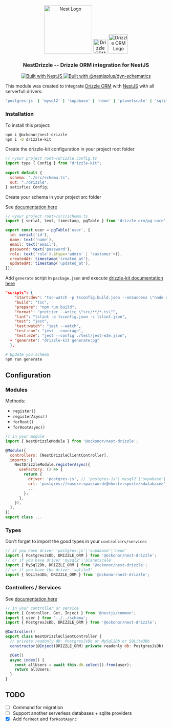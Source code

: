 <h1 align="center"></h1>

<div align="center">
  <a href="http://nestjs.com/" target="_blank">
    <img src="https://nestjs.com/img/logo_text.svg" width="150" alt="Nest Logo" /></a>
    <img src="https://upload.wikimedia.org/wikipedia/commons/thumb/9/9e/Plus_symbol.svg/500px-Plus_symbol.svg.png" alt="Drizzle ORM Logo" width=45>
    <a href="https://orm.drizzle.team" target="_blank">
    <img src="https://images.opencollective.com/drizzle-orm/9405e48/logo/256.png" alt="Drizzle ORM Logo" width=60>
    </a>
  </a>
</div>

<h3 align="center">NestDrizzle -- Drizzle ORM integration for NestJS</h3>

<div align="center">
  <a href="https://nestjs.com" target="_blank">
    <img src="https://img.shields.io/badge/built%20with-NestJs 9-brightgreen.svg" alt="Built with NestJS">
  </a>
  <a href="https://github.com/nestjsplus/dyn-schematics" target="_blank">
    <img src="https://img.shields.io/badge/Built%20with-%40nestjsplus%2Fdyn--schematics-brightgreen" alt="Built with @nestjsplus/dyn-schematics">
  </a>
</div>

This module was created to integrate [Drizzle ORM](https://orm.drizzle.team/) with [NestJS](https://nestjs.com) with all serverfull drivers:
```bash
'postgres-js' | 'mysql2' | 'supabase' | 'neon' | 'planetscale' | 'sqlite3'
```
### Installation

To install this project:

```bash
npm i @ockonor/nest-drizzle 
npm i -D drizzle-kit
```

Create the drizzle-kit configuration in your project root folder
```js
// <your project root>/drizzle.config.ts
import type { Config } from "drizzle-kit";
 
export default {
  schema: "./src/schema.ts",
  out: "./drizzle",
} satisfies Config;
```

Create your schema in your project src folder

See [documentation here](https://orm.drizzle.team/docs/schemas)
```js
// <your project root>/src/schema.ts
import { serial, text, timestamp, pgTable } from 'drizzle-orm/pg-core';

export const user = pgTable('user', {
  id: serial('id'),
  name: text('name'),
  email: text('email'),
  password: text('password'),
  role: text('role').$type<'admin' | 'customer'>(),
  createdAt: timestamp('created_at'),
  updatedAt: timestamp('updated_at'),
});
```
Add `generate` script in `package.json` and execute [drizzle-kit documentation here](https://orm.drizzle.team/kit-docs/overview)
```json
"scripts": {
    "start:dev": "tsc-watch -p tsconfig.build.json --onSuccess \"node dist/main.js\"",
    "build": "tsc",
    "prepare": "npm run build",
    "format": "prettier --write \"src/**/*.ts\"",
    "lint": "tslint -p tsconfig.json -c tslint.json",
    "test": "jest",
    "test:watch": "jest --watch",
    "test:cov": "jest --coverage",
    "test:e2e": "jest --config ./test/jest-e2e.json",
  + "generate": "drizzle-kit generate:pg"
  },
```
``` bash
# Update you schema
npm run generate
```

## Configuration

### Modules

Methods: 
- `register()` 
- `registerAsync()` 
- `forRoot()` 
- `forRootAsync()`

```js
// in your module
import { NestDrizzleModule } from '@ockonor/nest-drizzle';

@Module({
  controllers: [NestDrizzleClientController],
  imports: [
    NestDrizzleModule.registerAsync({
      useFactory: () => {
        return {
          driver: 'postgres-js', // 'postgres-js'|'mysql2'|'supabase'|'neon'|'planetscale' |'sqlite3'
          url: 'postgres://<user>:<password>@<host>:<port>/<database>', // postgres://<user>:<password>@<host>:<port>/<database>, ./<your file>.sqlite
          ...
        };
      },
    }),
  ],
})
export class ...
```
### Types
Don't forget to import the good types in your `controllers/services`
```js
// if you have driver 'postgres-js'|'supabase'|'neon'
import { PostgresJsDb, DRIZZLE_ORM } from '@ockonor/nest-drizzle';
// or if you have driver 'mysql2'|'planetscale'
import { MySql2Db, DRIZZLE_ORM } from '@ockonor/nest-drizzle';
// or if you have the driver 'sqlite3'
import { SQLite3Db, DRIZZLE_ORM } from '@ockonor/nest-drizzle';

```
### Controllers / Services
See [documentation here](https://orm.drizzle.team/docs/crud)

```js
// in your controller or service
import { Controller, Get, Inject } from '@nestjs/common';
import { user } from '../../schema';
import { PostgresJsDb, DRIZZLE_ORM } from '@ockonor/nest-drizzle';

@Controller()
export class NestDrizzleClientController {
  // private readonly db: PostgresJsDb or MySql2Db or SQLite3Db
  constructor(@Inject(DRIZZLE_ORM) private readonly db: PostgresJsDb) {}

  @Get()
  async index() {
    const allUsers = await this.db.select().from(user);
    return allUsers;
  }
}
```

## TODO

- [ ] Command for migration
- [ ] Support another serverless databases + sqlite providers
- [X] Add `forRoot` and `forRootAsync`
